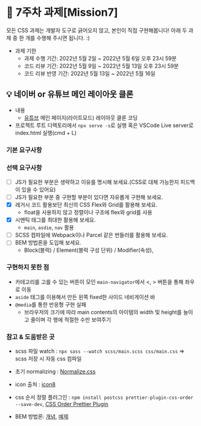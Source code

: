 # 📌 7주차 과제[Mission7]

모든 CSS 과제는 개발자 도구로 긁어오지 않고, 본인이 직접 구현해봅니다!
아래 두 과제 중 한 개를 수행해 주시면 됩니다. :)

- 과제 기한
  - 과제 수행 기간: 2022년 5월 2일 ~ 2022년 5월 6일 오후 23시 59분
  - 코드 리뷰 기간: 2022년 5월 9일 ~ 2022년 5월 13일 오후 23시 59분
  - 코드 리뷰 반영 기간: 2022년 5월 13일 ~ 2022년 5월 16일

## 💡 네이버 or 유튜브 메인 레이아웃 클론

- 내용
  - [유튜브](https://www.youtube.com) 메인 페이지(라이트모드) 레이아웃 클론 코딩
- 프로젝트 루트 디렉토리에서 `npx serve -s`로 실행 혹은 VSCode Live server로 index.html 실행(cmd + L)

### 기본 요구사항

### 선택 요구사항

- [ ] JS가 필요한 부분은 생략하고 이유를 명시해 보세요.(CSS로 대체 가능한지 피드백이 있을 수 있어요)
- [ ] JS가 필요한 부분 중 구현할 부분이 있다면 자유롭게 구현해 보세요.
- [x] 레거시 코드 활용보단 최신의 CSS Flex와 Grid를 활용해 보세요.
  - float을 사용하지 않고 정렬이나 구조에 flex와 grid를 사용
- [x] 시멘틱 태그를 최대한 활용해 보세요.
  - `main`, `asdie`, `nav` 활용
- [ ] SCSS 컴파일에 Webpack이나 Parcel 같은 번들러를 활용해 보세요.
- [ ] BEM 방법론을 도입해 보세요.
  - Block(블럭) / Element(블럭 구성 단위) / Modifier(속성),

### 구현하지 못한 점

- 카테고리를 고를 수 있는 버튼이 모인 `main-navigator`에서 <, > 버튼을 통해 좌우로 이동
- `aside` 태그를 이용해서 만든 왼쪽 fixed한 사이드 네비게이션 바
- `@media`를 통한 반응형 구현 실패
  - 브라우저의 크기에 따라 main contents의 아이템의 width 및 height를 늘이고 줄이며 각 행에 적절한 수만 보여주기

### 참고 & 도움받은 곳

- scss 파일 watch : `npx sass --watch scss/main.scss css/main.css` => scss 저장 시 자동 css 컴파일

- 초기 normalizing : [Normalize.css](https://necolas.github.io/normalize.css/)

- icon 출처 : [icon8](https://icons8.kr/icons/set/%08play-button)

- css 순서 정렬 플러그인 : `npm install postcss prettier-plugin-css-order --save-dev`, [CSS Order Prettier Plugin](https://github.com/Siilwyn/prettier-plugin-css-order)
- BEM 방법론: [개념](https://nykim.work/15), [예제](https://github.com/uyeong/bem-style-mdn)
